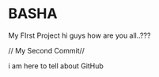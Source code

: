# BASHA
My FIrst Project
hi guys how are you all..???

// My Second Commit//

i am here to tell about GitHub
